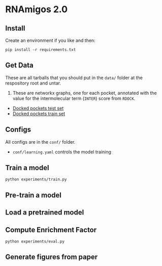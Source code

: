 # RNAmigos 2.0

## Install

Create an environment if you like and then:

`pip install -r requirements.txt`

## Get Data

These are all tarballs that you should put in the `data/` folder at the respository root and untar.

1. These are networkx graphs, one for each pocket, annotated with the value for the intermolecular term (`INTER`) score from `RDOCK`.

* [Docked pockets test set](https://drive.proton.me/urls/RSZ2V97TXG#z06rtSrHNGxU)
* [Docked pockets train set](https://drive.proton.me/urls/929Z2M4YWC#pkwIdM4TZAqR)


## Configs

All configs are in the `conf/` folder.

* `conf/learning.yaml` controls the model training

## Train a model

```
python experiments/train.py
```

## Pre-train a model

## Load a pretrained model

## Compute Enrichment Factor

```
python experiments/eval.py

```

## Generate figures from paper

